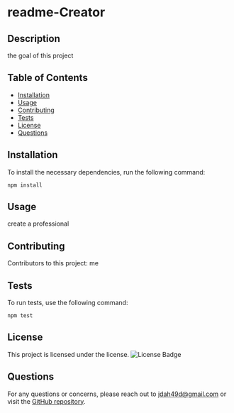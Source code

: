 
  
  # readme-Creator
  
  ## Description
  the goal of this project
  

  ## Table of Contents
  - [Installation](#installation)
  - [Usage](#usage)
  - [Contributing](#contributing)
  - [Tests](#tests)
  - [License](#license)
  - [Questions](#questions)
  
  ## Installation
  To install the necessary dependencies, run the following command:
  ```
  npm install
  ```
  
  ## Usage
  create a professional
  
  ## Contributing
  Contributors to this project: me
  
  ## Tests
  To run tests, use the following command:
  ```
  npm test
  ```
  
  ## License
  This project is licensed under the  license.
  ![License Badge](https://shields.io/badge/license--green)

  ## Questions
  For any questions or concerns, please reach out to [jdah49d@gmail.com](jdah49d@gmail.com) or visit the [GitHub repository](https://github.com/danielhe27/readme-Creator).
  
  